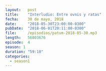 ```yaml
---
layout:   post
title:    "Interludio: Entre ovnis y ratas"
fecha:    30 de mayo, 2018
date:     "2018-05-30T23:00:00-0300"
pubDate:  "2018-06-01T20:11:00-0300"
file:     /episodios/patum-2018-05-30.mp3
length:   56803676
episode:  4
season: 1
duration: "59:10"
categories:
  - season1
---
```

